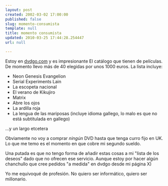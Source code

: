 ```yaml
---
layout: post
created: 2002-03-02 17:00:00
published: false
slug: momento-consumista
template: null
title: momento consumista
updated: 2010-03-25 17:44:28.254447
url: null

---
```


Estoy en <a href='http://www.dvdgo.com/'>dvdgo.com</a> y es impresionante El catálogo que tienen de películas. De momento llevo más de 40 elegidas por unos 1000 euros. La lista incluye:

- Neon Genesis Evangelion
- Serial Experiments Lain
- La escopeta nacional
- El verano de Kikujiro
- Matrix
- Abre los ojos
- La ardilla roja
- La lengua de las mariposas (incluye idioma gallego, lo malo es que no está subtitulada en gallego)

...y un largo etcetera

Obviamente no voy a comprar *ningún* DVD hasta que tenga curro fijo en UK. Lo que me temo es el momento en que cobre mi segundo sueldo.

Una putada es que no tengo forma de añadir estas cosas a mi "lista de los deseos" dado que no ofrecen ese servicio. Aunque estoy por hacer algún chanchullo que cree pedidos "a medida" en dvdgo desde mi página X)

Yo me equivoqué de profesión. No quiero ser informático, quiero ser millonario.
